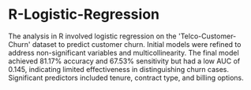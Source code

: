 # R-Logistic-Regression


The analysis in R involved logistic regression on the 'Telco-Customer-Churn' dataset to predict customer churn. Initial models were refined to address non-significant variables and multicollinearity. The final model achieved 81.17% accuracy and 67.53% sensitivity but had a low AUC of 0.145, indicating limited effectiveness in distinguishing churn cases. Significant predictors included tenure, contract type, and billing options.
